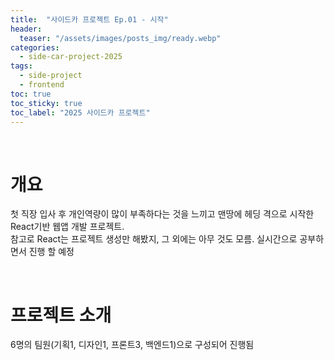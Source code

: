 ```yaml
---
title:  "사이드카 프로젝트 Ep.01 - 시작"
header:
  teaser: "/assets/images/posts_img/ready.webp"
categories:
  - side-car-project-2025
tags:
  - side-project
  - frontend
toc: true
toc_sticky: true
toc_label: "2025 사이드카 프로젝트"
---
```

<br>

# 개요
첫 직장 입사 후 개인역량이 많이 부족하다는 것을 느끼고 맨땅에 헤딩 격으로 시작한 React기반 웹앱 개발 프로젝트.   
참고로 React는 프로젝트 생성만 해봤지, 그 외에는 아무 것도 모름. 실시간으로 공부하면서 진행 할 예정

<br>

# 프로젝트 소개
6명의 팀원(기획1, 디자인1, 프론트3, 백엔드1)으로 구성되어 진행됨
